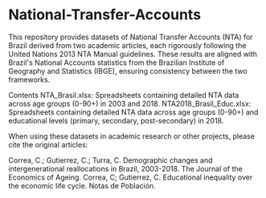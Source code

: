 # National-Transfer-Accounts

This repository provides datasets of National Transfer Accounts (NTA) for Brazil derived from two academic articles, each rigorously following the United Nations 2013 NTA Manual guidelines. These results are aligned with Brazil's National Accounts statistics from the Brazilian Institute of Geography and Statistics (IBGE), ensuring consistency between the two frameworks.

Contents
NTA_Brasil.xlsx:          Spreadsheets containing detailed NTA data across age groups (0-90+) in 2003 and 2018.
NTA2018_Brasil_Educ.xlsx: Spreadsheets containing detailed NTA data across age groups (0-90+) and educational levels (primary, secondary, post-secondary) in 2018.

When using these datasets in academic research or other projects, please cite the original articles:

Correa, C.; Gutierrez, C.; Turra, C. Demographic changes and intergenerational reallocations in Brazil, 2003-2018. The Journal of the Economics of Ageing.
Correa, C; Gutierrez, C. Educational inequality over the economic life cycle. Notas de Población. 
